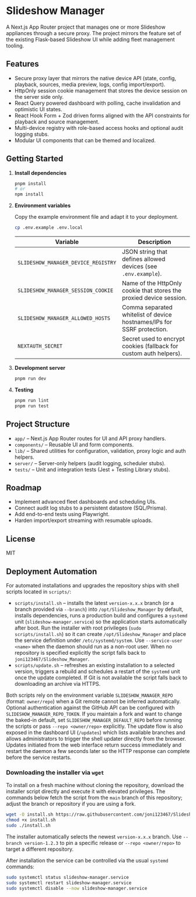 # Slideshow Manager

A Next.js App Router project that manages one or more Slideshow appliances through a secure proxy. The project mirrors the feature set of the existing Flask-based Slideshow UI while adding fleet management tooling.

## Features

- Secure proxy layer that mirrors the native device API (state, config, playback, sources, media preview, logs, config import/export).
- HttpOnly session cookie management that stores the device session on the server side only.
- React Query powered dashboard with polling, cache invalidation and optimistic UI states.
- React Hook Form + Zod driven forms aligned with the API constraints for playback and source management.
- Multi-device registry with role-based access hooks and optional audit logging stubs.
- Modular UI components that can be themed and localized.

## Getting Started

1. **Install dependencies**

   ```bash
   pnpm install
   # or
   npm install
   ```

2. **Environment variables**

   Copy the example environment file and adapt it to your deployment.

   ```bash
   cp .env.example .env.local
   ```

   | Variable | Description |
   | --- | --- |
   | `SLIDESHOW_MANAGER_DEVICE_REGISTRY` | JSON string that defines allowed devices (see `.env.example`). |
   | `SLIDESHOW_MANAGER_SESSION_COOKIE` | Name of the HttpOnly cookie that stores the proxied device session. |
   | `SLIDESHOW_MANAGER_ALLOWED_HOSTS` | Comma separated whitelist of device hostnames/IPs for SSRF protection. |
   | `NEXTAUTH_SECRET` | Secret used to encrypt cookies (fallback for custom auth helpers). |

3. **Development server**

   ```bash
   pnpm run dev
   ```

4. **Testing**

   ```bash
   pnpm run lint
   pnpm run test
   ```

## Project Structure

- `app/` – Next.js App Router routes for UI and API proxy handlers.
- `components/` – Reusable UI and form components.
- `lib/` – Shared utilities for configuration, validation, proxy logic and auth helpers.
- `server/` – Server-only helpers (audit logging, scheduler stubs).
- `tests/` – Unit and integration tests (Jest + Testing Library stubs).

## Roadmap

- Implement advanced fleet dashboards and scheduling UIs.
- Connect audit log stubs to a persistent datastore (SQL/Prisma).
- Add end-to-end tests using Playwright.
- Harden import/export streaming with resumable uploads.

## License

MIT

## Deployment Automation

For automated installations and upgrades the repository ships with shell scripts located in `scripts/`:

- `scripts/install.sh` – installs the latest `version-x.x.x` branch (or a branch provided via `--branch`) into `/opt/Slideshow_Manager` by default, installs dependencies, runs a production build and configures a `systemd` unit (`slideshow-manager.service`) so the application starts automatically after boot. Run the installer with root privileges (`sudo scripts/install.sh`) so it can create `/opt/Slideshow_Manager` and place the service definition under `/etc/systemd/system`. Use `--service-user <name>` when the daemon should run as a non-root user. When no repository is specified explicitly the script falls back to `joni123467/Slideshow_Manager`.
- `scripts/update.sh` – refreshes an existing installation to a selected version, triggers a rebuild and schedules a restart of the `systemd` unit once the update completed. If Git is not available the script falls back to downloading an archive via HTTPS.

Both scripts rely on the environment variable `SLIDESHOW_MANAGER_REPO` (format: `owner/repo`) when a Git remote cannot be inferred automatically. Optional authentication against the GitHub API can be configured with `SLIDESHOW_MANAGER_REPO_TOKEN`. If you maintain a fork and want to change the baked-in default, set `SLIDESHOW_MANAGER_DEFAULT_REPO` before running the scripts or pass `--repo <owner/repo>` explicitly. The update flow is also exposed in the dashboard UI (`/updates`) which lists available branches and allows administrators to trigger the shell updater directly from the browser. Updates initiated from the web interface return success immediately and restart the daemon a few seconds later so the HTTP response can complete before the service restarts.

### Downloading the installer via `wget`

To install on a fresh machine without cloning the repository, download the installer script directly and execute it with elevated privileges. The commands below fetch the script from the `main` branch of this repository; adjust the branch or repository if you are using a fork.

```bash
wget -O install.sh https://raw.githubusercontent.com/joni123467/Slideshow_Manager/main/scripts/install.sh
chmod +x install.sh
sudo ./install.sh
```

The installer automatically selects the newest `version-x.x.x` branch. Use `--branch version-1.2.3` to pin a specific release or `--repo <owner/repo>` to target a different repository.

After installation the service can be controlled via the usual `systemd` commands:

```bash
sudo systemctl status slideshow-manager.service
sudo systemctl restart slideshow-manager.service
sudo systemctl disable --now slideshow-manager.service
```
